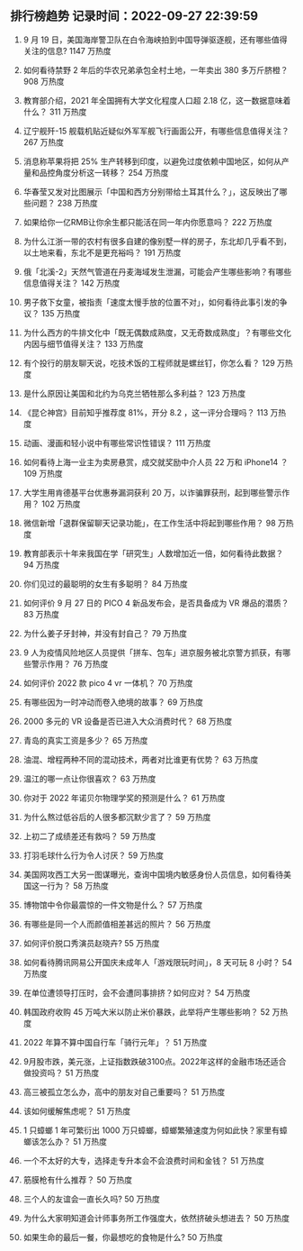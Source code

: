 
## 排行榜趋势 记录时间：2022-09-27 22:39:59
  
  1. 9 月 19 日，美国海岸警卫队在白令海峡拍到中国导弹驱逐舰，还有哪些值得关注的信息? 1147 万热度
    
  2. 如何看待禁野 2 年后的华农兄弟承包全村土地，一年卖出 380 多万斤脐橙？ 908 万热度
    
  3. 教育部介绍，2021 年全国拥有大学文化程度人口超 2.18 亿，这一数据意味着什么？ 311 万热度
    
  4. 辽宁舰歼-15 舰载机贴近疑似外军军舰飞行画面公开，有哪些信息值得关注？ 267 万热度
    
  5. 消息称苹果将把 25% 生产转移到印度，以避免过度依赖中国地区，如何从产量和品控角度分析这一转移？ 254 万热度
    
  6. 华春莹又发对比图展示「中国和西方分别带给土耳其什么？」，这反映出了哪些问题？ 238 万热度
    
  7. 如果给你一亿RMB让你余生都只能活在同一年内你愿意吗？ 222 万热度
    
  8. 为什么江浙一带的农村有很多自建的像别墅一样的房子，东北却几乎看不到，以土地来看，东北不是更充裕吗？ 191 万热度
    
  9. 俄「北溪-2」天然气管道在丹麦海域发生泄漏，可能会产生哪些影响？有哪些信息值得关注？ 142 万热度
    
  10. 男子救下女童，被指责「速度太慢手放的位置不对」，如何看待此事引发的争议？ 135 万热度
    
  11. 为什么西方的牛排文化中「既无偶数成熟度，又无奇数成熟度」？有哪些文化内因与细节值得关注？ 133 万热度
    
  12. 有个投行的朋友聊天说，吃技术饭的工程师就是螺丝钉，你怎么看？ 129 万热度
    
  13. 是什么原因让美国和北约为乌克兰牺牲那么多利益？ 123 万热度
    
  14. 《昆仑神宫》目前知乎推荐度 81%，开分 8.2 ，这一评分合理吗？ 113 万热度
    
  15. 动画、漫画和轻小说中有哪些常识性错误？ 111 万热度
    
  16. 如何看待上海一业主为卖房悬赏，成交就奖励中介人员 22 万和 iPhone14 ？ 109 万热度
    
  17. 大学生用肯德基平台优惠券漏洞获利 20 万，以诈骗罪获刑，起到哪些警示作用？ 102 万热度
    
  18. 微信新增「退群保留聊天记录功能」，在工作生活中将起到哪些作用？ 98 万热度
    
  19. 教育部表示十年来我国在学「研究生」人数增加近一倍，如何看待此数据？ 94 万热度
    
  20. 你们见过的最聪明的女生有多聪明？ 84 万热度
    
  21. 如何评价  9 月 27 日的 PICO 4 新品发布会，是否具备成为 VR 爆品的潜质？ 83 万热度
    
  22. 为什么姜子牙封神，并没有封自己？ 79 万热度
    
  23. 9 人为疫情风险地区人员提供「拼车、包车」进京服务被北京警方抓获，有哪些警示作用？ 76 万热度
    
  24. 如何评价 2022 款 pico 4 vr 一体机？ 70 万热度
    
  25. 有哪些因为一时冲动而卷入绝境的故事？ 69 万热度
    
  26. 2000 多元的 VR 设备是否已进入大众消费时代？ 68 万热度
    
  27. 青岛的真实工资是多少？ 65 万热度
    
  28. 油混、增程两种不同的混动技术，两者对比谁更有优势？ 63 万热度
    
  29. 温江的哪一点让你很喜欢？ 63 万热度
    
  30. 你对于 2022 年诺贝尔物理学奖的预测是什么？ 61 万热度
    
  31. 为什么熬过低谷后的人很多都沉默少言了？ 59 万热度
    
  32. 上初二了成绩差还有救吗？ 59 万热度
    
  33. 打羽毛球什么行为令人讨厌？ 59 万热度
    
  34. 美国网攻西工大另一图谋曝光，查询中国境内敏感身份人员信息，如何看待美国这一行为？ 58 万热度
    
  35. 博物馆中令你最震惊的一件文物是什么？ 57 万热度
    
  36. 有哪些是同一个人而颜值相差甚远的照片？ 56 万热度
    
  37. 如何评价脱口秀演员赵晓卉? 55 万热度
    
  38. 如何看待腾讯网易公开国庆未成年人「游戏限玩时间」，8 天可玩 8 小时？ 54 万热度
    
  39. 在单位遭领导打压时，会不会遭同事排挤？如何应对？ 54 万热度
    
  40. 韩国政府收购 45 万吨大米以防止米价暴跌，此举将产生哪些影响？ 52 万热度
    
  41. 2022 年算不算中国自行车「骑行元年」？ 51 万热度
    
  42. 9月股市跌，美元涨，上证指数跌破3100点。2022年这样的金融市场还适合做投资吗？ 51 万热度
    
  43. 高三被孤立怎么办，高中的朋友对自己重要吗？ 51 万热度
    
  44. 该如何缓解焦虑呢？ 51 万热度
    
  45. 1 只蟑螂 1 年可繁衍出 1000 万只蟑螂，蟑螂繁殖速度为何如此快？家里有蟑螂该怎么办？ 51 万热度
    
  46. 一个不太好的大专，选择走专升本会不会浪费时间和金钱？ 51 万热度
    
  47. 筋膜枪有什么推荐？ 50 万热度
    
  48. 三个人的友谊会一直长久吗? 50 万热度
    
  49. 为什么大家明知道会计师事务所工作强度大，依然挤破头想进去？ 50 万热度
    
  50. 如果生命的最后一餐，你最想吃的食物是什么? 50 万热度
    
